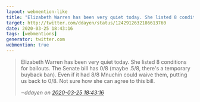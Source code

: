 ```yaml
---
layout: webmention-like
title: "Elizabeth Warren has been very quiet today. She listed 8 conditions for bailouts. The Senate bill has 0/8 (maybe .5/8, there&#x27;s a temporary buyback ban). Even if it had 8/8 Mnuchin could waive them, putting us back to 0/8. Not sure how she can agree to this bill."
target: http://twitter.com/ddayen/status/1242912632186613760
date: 2020-03-25 18:43:16
tags: [webmentions]
generator: twitter.com
webmention: true
---
```




<blockquote class="external-citation">
  <p>
    Elizabeth Warren has been very quiet today. 
She listed 8 conditions for bailouts. The Senate bill has 0/8 (maybe .5/8, there&#x27;s a temporary buyback ban). 
Even if it had 8/8 Mnuchin could waive them, putting us back to 0/8. 
Not sure how she can agree to this bill.
  </p>
  <cite>‒<span class="p-author p-name">ddayen</span>
    on
    <a href="http://twitter.com/ddayen/status/1242912632186613760" rel="external nofollow" target="_blank">2020-03-25 18:43:16</a>
  </cite>
</blockquote>



